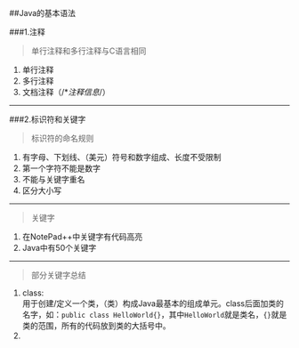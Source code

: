 ##Java的基本语法

###1.注释
>单行注释和多行注释与C语言相同　　

1. 单行注释
2. 多行注释
3. 文档注释（/**注释信息*/）
***
###2.标识符和关键字
>标识符的命名规则  

1. 有字母、下划线、（美元）符号和数字组成、长度不受限制
2. 第一个字符不能是数字
3. 不能与关键字重名
4. 区分大小写
***
>关键字  

1. 在NotePad++中关键字有代码高亮
2. Java中有50个关键字
***
>部分关键字总结  

1. class:  
用于创建/定义一个类，（类）构成Java最基本的组成单元。class后面加类的名字，如：`public class HelloWorld{}`，其中`HelloWorld`就是类名，`{}`就是类的范围，所有的代码放到类的大括号中。
2. 
